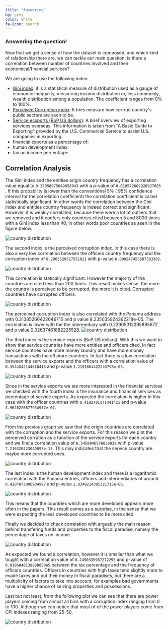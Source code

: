 ```yaml
---
title: "Answering"
bg: grey
color: white
fa-icon: search
---
```


### Answering the question!

Now that we get a sense of how the dataset is composed, and which kind of relationship there are, we can tackle our main question: is there a correlation between number of countries involved and their economical/financial services? 

We are going to use the following index:

* [Gini index](https://data.worldbank.org/indicator/SI.POV.GINI): it is a statistical measure of distribution used as a gauge of economic inequality, measuring income distribution or, less commonly, wealth distribution among a population. The coefficient ranges from  0% to  100%. 
* [Perceived Corruption index](https://www.transparency.org/research/cpi/overview): It tries measure how corrupt country's public sectors are seen to be.
* [Service ecxports (BoP,US dollars)](https://www.export.gov/article?id=Aspects-of-Service-Exports): A brief overview of exporting services overseas. This information is taken from "A Basic Guide to Exporting" provided by the U.S. Commercial Service to assist U.S. companies in exporting.
* financial exports as a percentage of:
* human development index:
* tax on income percentage: 


## Correlation Analysis

The Gini index and the entities origin country frequency has a correlation value equal to ``` 0.37058975049658943 ``` with a p-value of ```0.018572682928927605 ```. If this probability is lower than the conventional 5% ( 95% confidence interval for the correlation coefficient) the correlation coefficient is called statistically significant.
In other words the correlation  between the Gini index and entities country frequency is indeed correct and significant. However, it is weakly correlated, because there were a lot of outliers that we removed and it confers only countries cited between 5 and 8000 times with a Gini index less than 40, in other words poor countries as seen in the figure below.

![country distribution](img/gini_entity.png "gini entity")


The second index is the perceived corruption index. In this case there is also a very low correlation between the officers country frequency and the corruption index  of ``` 0.2903529327551021 ``` with p-value ```0.000247455687383302```. 

![country distribution](img/corruption_officer.png "gini entity")

This correlation is statically significant. However the majority of the countries are cited less than 200 times. This result makes sense, the more the country is perceived to be corrupted, the more it is cited. Corrupted countries have corrupted officers. 

![country distribution](img/corruption_address.png "gini entity")

The perceived corruption index is also correlated with the Panama address with 0.31385266422046715 and p value 8.235035924362218e-05. The correlation is lower with the the intermediary with 0.22905312295895672 and p value 0.02637461882225528. 
![country distribution](img/corruption_interm.png "gini entity")

The third index is the service exports (BoP,US dollars). With this we want to show that service countries have more entities and officers cited. In fact service countries have more money laundry and have more money transactions with the offshore countries. In fact there is a low correlation between the service exports and the officers with a correlation value of ```0.3544542144618415``` and p-value ```1.2191864422245798e-05```. 

![country distribution](img/service_officer.png "gini entity")

Since in the service exports we are more interested in the financial services we checked with the fourth index is the insurance and financial services as percentage of service exports. As expected the correlation is higher in this case with the officer countries with ```0.4102701171441421``` and p-value ```3.9620220677934937e-07```.

![country distribution](img/inssurance_officer.png "gini entity")

From the previous graph we saw that the origin countries are correlated with the corruption and the service exports. For this reason we plot the perceived corrution as a function of the service exports for each country and we find a correlation value of ```0.5458846576026938``` with p-value ```7.216328423040093e-13```. This may indicates that the service country are maybe more corrupted ones. 

![country distribution](img/service_corruption.png "gini entity")

The last index is the human development index  and there is a logarithmic correlation with the Panama entries, officers and intermediaries of around ```0.4207873006904997``` and p-value ```2.8349214305321715e-06```. 

![country distribution](img/hdi_officer.png "gini entity")

This means that the countries which are more developed appears more often in the papers. This result comes as a surprise, in the sense that we were expecting the less developed countries to be more cited. 

Finally we decided to check correlation with arguably the main reason behind transfering funds and properties to the fiscal paradise, namely the percentage of taxes on income. 

![country distribution](img/tax_officer.png "gini entity")

As expected we found a correlation, however it is smaller than what we tought with a correlation value of ```0.2490335967272295``` and p-value of ```0.018604013880805865``` between the tax percentage and the frequency of officers countries. 
Officers in countries with high taxes tend slightly more to evade taxes and put their money in fiscal paradises, but there are a multiplicity of factors to take into account, for examples bad governments have a higher chance of seizing properties and possessions.

Last but not least, from the following plot we can see that there are power players coming from almost all bins with a corruption index ranging from 0 to 100. Although we can notice that most of of the power players come from CPI indexes ranging from 25-50.

![country distribution](img/power_players_corruption_index.png "pagerank corruption")